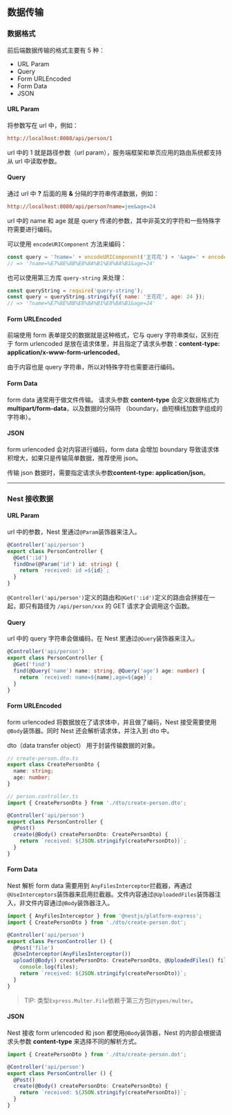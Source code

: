 ## 数据传输

### 数据格式

前后端数据传输的格式主要有 5 种：

- URL Param
- Query
- Form URLEncoded
- Form Data
- JSON

#### URL Param

将参数写在 url 中，例如：

```ini
http://localhost:8080/api/person/1
```

url 中的 1 就是路径参数（url param），服务端框架和单页应用的路由系统都支持从 url 中读取参数。

#### Query

通过 url 中 **?** 后面的用 **&** 分隔的字符串传递数据，例如：

```ini
http://localhost:8080/api/person?name=jee&age=24
```

url 中的 name 和 age 就是 query 传递的参数，其中非英文的字符和一些特殊字符需要进行编码。

可以使用 `encodeURIComponent` 方法来编码：

```javascript
const query = '?name=' + encodeURIComponent('王花花') + '&age=' + encodeURIComponent(24);
// => '?name=%E7%8E%8B%E8%8A%B1%E8%8A%B1&age=24'
```

也可以使用第三方库 `query-string` 来处理：

```javascript
const queryString = require('query-string');
const query = queryString.stringify({ name: '王花花', age: 24 });
// => '?name=%E7%8E%8B%E8%8A%B1%E8%8A%B1&age=24'
```

#### Form URLEncoded

前端使用 form 表单提交的数据就是这种格式，它与 query 字符串类似，区别在于 form urlencoded 是放在请求体里，并且指定了请求头参数：**content-type: application/x-www-form-urlencoded**。

由于内容也是 query 字符串，所以对特殊字符也需要进行编码。

#### Form Data

form data 通常用于做文件传输。 请求头参数 **content-type** 会定义数据格式为 **multipart/form-data**，以及数据的分隔符 （boundary，由短横线加数字组成的字符串）。

#### JSON

form urlencoded 会对内容进行编码，form data 会增加 boundary 导致请求体积增大，如果只是传输简单数据，推荐使用 json。

传输 json 数据时，需要指定请求头参数**content-type: application/json**。

---

### Nest 接收数据

#### URL Param

url 中的参数，Nest 里通过`@Param`装饰器来注入。

```typescript
@Controller('api/person')
export class PersonController {
  @Get(':id')
  findOne(@Param('id') id: string) {
    return `received: id =${id}`;
  }
}
```

`@Controller('api/person')`定义的路由和`@Get(':id')`定义的路由会拼接在一起，即只有路径为 `/api/person/xxx` 的 GET 请求才会调用这个函数。

#### Query

url 中的 query 字符串会做编码，在 Nest 里通过`@Query`装饰器来注入。

```typescript
@Controller('api/person')
export class PersonController {
  @Get('find')
  find(@Query('name') name: string, @Query('age') age: number) {
    return `received: name=${name},age=${age}`;
  }
}
```

#### Form URLEncoded

form urlencoded 将数据放在了请求体中，并且做了编码，Nest 接受需要使用`@Body`装饰器。同时 Nest 还会解析请求体，并注入到 dto 中。

dto（data transfer object） 用于封装传输数据的对象。

```typescript
// create-person.dto.ts
export class CreatePersonDto {
  name: string;
  age: number;
}

// person.controller.ts
import { CreatePersonDto } from './dto/create-person.dto';

@Controller('api/person')
export class PersonController {
  @Post()
  create(@Body() createPersonDto: CreatePersonDto) {
    return `received: ${JSON.stringify(createPersonDto)}`;
  }
}
```

#### Form Data

Nest 解析 form data 需要用到 `AnyFilesInterceptor`拦截器，再通过`@UseInterceptors`装饰器来启用拦截器。文件内容通过`@UploadedFiles`装饰器注入，非文件内容通过`@Body`装饰器注入。

```typescript
import { AnyFilesInterceptor } from '@nestjs/platform-express';
import { CreatePersonDto } from './dto/create-person.dot';

@Controller('api/person')
export class PersonController () {
  @Post('file')
  @UseInterceptor(AnyFilesInterceptor())
  upload(@Body() createPersonDto: CreatePersonDto, @UploadedFiles() files: Array<Express.Multer.File>) {
    console.log(files);
    return `received: ${JSON.stringify(createPersonDto)}`;
  }
}
```

> TIP: 类型`Express.Multer.File`依赖于第三方包`@types/multer`。

#### JSON

Nest 接收 form urlencoded 和 json 都使用`@Body`装饰器，Nest 的内部会根据请求头参数 **content-type** 来选择不同的解析方式。

```typescript
import { CreatePersonDto } from './dto/create-person.dot';

@Controller('api/person')
export class PersonController () {
  @Post()
  create(@Body() createPersonDto: CreatePersonDto) {
    return `received: ${JSON.stringify(createPersonDto)}`;
  }
}
```
